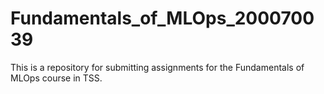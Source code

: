 # Fundamentals_of_MLOps_200070039
This is a repository for submitting assignments for the Fundamentals of MLOps course in TSS.
